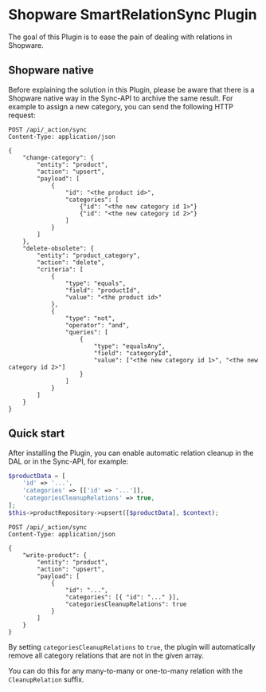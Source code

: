# Shopware SmartRelationSync Plugin

The goal of this Plugin is to ease the pain of dealing with relations in Shopware.

## Shopware native

Before explaining the solution in this Plugin, please be aware that there is a Shopware native way in the Sync-API
to archive the same result. For example to assign a new category, you can send the following HTTP request:

```http request
POST /api/_action/sync
Content-Type: application/json

{
    "change-category": {
        "entity": "product",
        "action": "upsert",
        "payload": [
            {
                "id": "<the product id>",
                "categories": [
                    {"id": "<the new category id 1>"}
                    {"id": "<the new category id 2>"}
                ]
            }
        ]
    },
    "delete-obsolete": {
        "entity": "product_category",
        "action": "delete",
        "criteria": [
            {
                "type": "equals",
                "field": "productId",
                "value": "<the product id>"
            },
            {
                "type": "not",
                "operator": "and",
                "queries": [
                    {
                        "type": "equalsAny",
                        "field": "categoryId",
                        "value": ["<the new category id 1>", "<the new category id 2>"]
                    }
                ]
            }
        ]
    }
}
```

## Quick start

After installing the Plugin, you can enable automatic relation cleanup in
the DAL or in the Sync-API, for example:

```php
$productData = [
    'id' => '...',
    'categories' => [['id' => '...']],
    'categoriesCleanupRelations' => true,
];
$this->productRepository->upsert([$productData], $context);
```

```http request
POST /api/_action/sync
Content-Type: application/json

{
    "write-product": {
        "entity": "product",
        "action": "upsert",
        "payload": [
            {
                "id": "...",
                "categories": [{ "id": "..." }],
                "categoriesCleanupRelations": true
            }
        ]
    }
}
```

By setting `categoriesCleanupRelations` to `true`, the plugin will automatically
remove all category relations that are not in the given array.

You can do this for any many-to-many or one-to-many relation with the `CleanupRelation` suffix.
